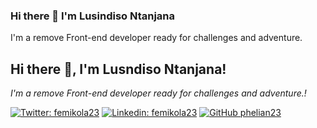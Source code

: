 ### Hi there 👋 I'm Lusindiso Ntanjana
I'm a remove Front-end developer ready for challenges and adventure.

<!--
**Lusindiso/Lusindiso** is a ✨ _special_ ✨ repository because its `README.md` (this file) appears on your GitHub profile.

Here are some ideas to get you started:

- 🔭 I’m currently working on ...
- 🌱 I’m currently learning ...
- 👯 I’m looking to collaborate on ...
- 🤔 I’m looking for help with ...
- 💬 Ask me about ...
- 📫 How to reach me: ...
- 😄 Pronouns: ...
- ⚡ Fun fact: ...
-->

<h2> Hi there 👋, I'm Lusndiso Ntanjana! </h2>
<p><em>I'm a remove Front-end developer ready for challenges and adventure.!</em></p>

[![Twitter: femikola23](https://img.shields.io/twitter/follow/femikola23?style=social)](https://twitter.com/LusindisoNt)
[![Linkedin: femikola23](https://img.shields.io/badge/-femikola23-blue?style=flat-square&logo=hLinkedin&logoColor=white&link=https://www.linkedin.com/in/awoyemi-oluwafemi-484b52b5/)](https://www.linkedin.com/in/lusindisontanjana/)
[![GitHub phelian23](https://img.shields.io/github/followers/phelian23?label=follow&style=social)](https://github.com/lusindiso)
